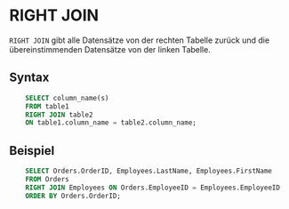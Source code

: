 # RIGHT JOIN

`RIGHT JOIN` gibt alle Datensätze von der rechten Tabelle zurück und die übereinstimmenden Datensätze von der linken Tabelle.

## Syntax

```SQL
    SELECT column_name(s)
    FROM table1
    RIGHT JOIN table2
    ON table1.column_name = table2.column_name;
```

## Beispiel

```SQL
    SELECT Orders.OrderID, Employees.LastName, Employees.FirstName
    FROM Orders
    RIGHT JOIN Employees ON Orders.EmployeeID = Employees.EmployeeID
    ORDER BY Orders.OrderID;
```